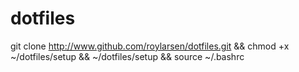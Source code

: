 # dotfiles

git clone http://www.github.com/roylarsen/dotfiles.git && chmod +x ~/dotfiles/setup && ~/dotfiles/setup && source ~/.bashrc
